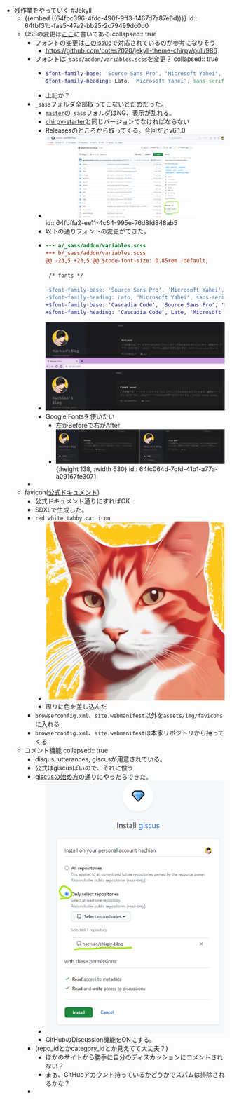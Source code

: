 - 残作業をやっていく #Jekyll
	- {{embed ((64fbc396-4fdc-490f-9ff3-1467d7a87e6d))}}
	  id:: 64fbf31b-fae5-47a2-bb25-2c79499dc0d0
	- CSSの変更は[ここ](https://chirpy.cotes.page/posts/getting-started/#customizing-stylesheet)に書いてある
	  collapsed:: true
		- フォントの変更は[このissue](https://chirpy.cotes.page/posts/getting-started/#customizing-stylesheet)で対応されているのが参考になりそう
			- https://github.com/cotes2020/jekyll-theme-chirpy/pull/986
		- フォントは`_sass/addon/variables.scss`を変更？
		  collapsed:: true
			- ```scss
			  $font-family-base: 'Source Sans Pro', 'Microsoft Yahei', sans-serif !default;
			  $font-family-heading: Lato, 'Microsoft Yahei', sans-serif !default;
			  ```
			- 上記か？
		- `_sass`フォルダ全部取ってこないとだめだった。
			- [`master`](https://github.com/cotes2020/jekyll-theme-chirpy)の`_sass`フォルダはNG、表示が乱れる。
			- [chirpy-starter](https://github.com/cotes2020/chirpy-starter)と同じバージョンでなければならない
			- Releasesのところから取ってくる。今回だとv6.1.0
			- ![image.png](../assets/image_1694236578267_0.png)
			  id:: 64fbffa2-ee11-4c64-995e-76d8fd848ab5
			- 以下の通りフォントの変更ができた。
			- ```diff
			  --- a/_sass/addon/variables.scss
			  +++ b/_sass/addon/variables.scss
			  @@ -23,5 +23,5 @@ $code-font-size: 0.85rem !default;
			  
			   /* fonts */
			  
			  -$font-family-base: 'Source Sans Pro', 'Microsoft Yahei', sans-serif;
			  -$font-family-heading: Lato, 'Microsoft Yahei', sans-serif;
			  +$font-family-base: 'Cascadia Code', 'Source Sans Pro', 'Microsoft Yahei', sans-serif;
			  +$font-family-heading: 'Cascadia Code', Lato, 'Microsoft Yahei', sans-serif;
			  ```
			- ![image.png](../assets/image_1694236872576_0.png)
			- Google Fontsを使いたい
				- 左がBeforeで右がAfter
				- ![image.png](../assets/image_1694238288674_0.png){:height 138, :width 630}
				  id:: 64fc064d-7cfd-41b1-a77a-a09167fe3071
		-
	- favicon([公式ドキュメント](https://chirpy.cotes.page/posts/customize-the-favicon/))
		- 公式ドキュメント通りにすればOK
		- SDXLで生成した。
		- `red white tabby cat icon`
			- ![00002-1276105616.png](../assets/00002-1276105616_1694266119029_0.png)
			- 周りに色を差し込んだ
		- `browserconfig.xml`、`site.webmanifest`以外を`assets/img/favicons`に入れる
		- `browserconfig.xml`、`site.webmanifest`は本家リポジトリから持ってくる
	- コメント機能
	  collapsed:: true
		- disqus, utterances, giscusが用意されている。
		- 公式はgiscusぽいので、それに倣う
		- [giscusの始め方](https://giscus.app/ja)の通りにやったらできた。
			- ![image.png](../assets/image_1694268627031_0.png)
			- GitHubのDiscussion機能をONにする。
		- (repo_idとかcategory_idとか見えてて大丈夫？)
			- ほかのサイトから勝手に自分のディスカッションにコメントされない？
			- まぁ、GitHubアカウント持っているかどうかでスパムは排除されるかな？
		-